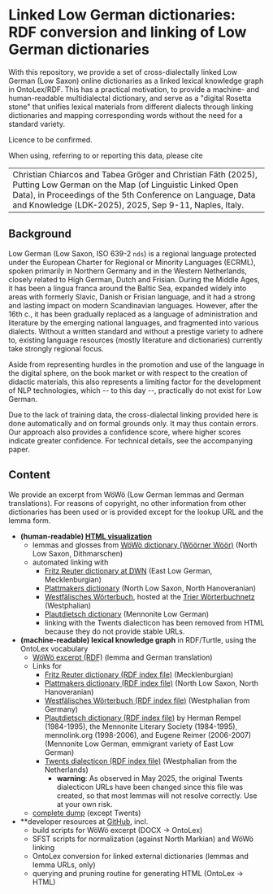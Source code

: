 # Linked Low German dictionaries: RDF conversion and linking of Low German dictionaries

With this repository, we provide a set of cross-dialectally linked Low German (Low Saxon) online dictionaries as a linked lexical knowledge graph in OntoLex/RDF.
This has a practical motivation, to provide a machine- and human-readable multidialectal dictionary, and serve as a "digital Rosetta stone" that unifies lexical materials from different dialects through linking dictionaries and mapping corresponding words without the need for a standard variety.

Licence to be confirmed.

When using, referring to or reporting this data, please cite

<table>
	<tr><td>
Christian Chiarcos and Tabea Gröger and Christian Fäth (2025), Putting Low German on the Map (of Linguistic Linked Open Data), in Proceedings of the 5th Conference on Language, Data and Knowledge (LDK-2025), 2025, Sep 9-11, Naples, Italy.
</td></tr>
</table>

## Background

Low German (Low Saxon, ISO 639-2 `nds`) is a regional language protected under the European Charter for Regional or Minority Languages (ECRML), spoken primarily in Northern Germany and in the Western Netherlands, closely related to High German, Dutch and Frisian. During the Middle Ages, it has been a lingua franca around the Baltic Sea, expanded widely into areas with formerly Slavic, Danish or Frisian language, and it had a strong and lasting impact on modern Scandinavian languages. However, after the 16th c., it has been gradually replaced as a language of administration and literature by the emerging national languages, and fragmented into various dialects. Without a written standard and without a prestige variety to adhere to, existing language resources (mostly literature and dictionaries) currently take strongly regional focus.

Aside from representing hurdles in the promotion and use of the language in the digital sphere, on the book market or with respect to the creation of didactic materials, this also represents a limiting factor for the development of NLP technologies, which -- to this day --, practically do not exist for Low German.

Due to the lack of training data, the cross-dialectal linking provided here is done automatically and on formal grounds only. It may thus contain errors. Our approach also provides a confidence score, where higher scores indicate greater confidence. For technical details, see the accompanying paper.

## Content

We provide an excerpt from WöWö (Low German lemmas and German translations). For reasons of copyright, no other information from other dictionaries has been used or is provided except for the lookup URL and the lemma form.

- **(human-readable) [HTML visualization](woewoe-links.html)**
	- lemmas and glosses from [WöWö dictionary (Wöörner Wöör)](https://ditschiplatt.de/woehrner-woeoer/) (North Low Saxon, Dithmarschen)
	- automated linking with
		- [Fritz Reuter dictionary at DWN](https://www.niederdeutsche-literatur.de/dwn/index-frw.php) (East Low German, Mecklenburgian)
		- [Plattmakers dictionary](https://plattmakers.de/) (North Low Saxon, North Hanoveranian) 
		- [Westfälisches Wörterbuch](https://www.mundart-kommission.lwl.org/de/forschung/westfaelisches-woerterbuch/), hosted at the [Trier Wörterbuchnetz](https://www.woerterbuchnetz.de/WWB) (Westphalian)
		- [Plautdietsch dictionary](https://ereimer.net/plautdietsch/pddefns.htm) (Mennonite Low German)
		- linking with the Twents dialecticon has been removed from HTML because they do not provide stable URLs.
- **(machine-readable) lexical knowledge graph** in RDF/Turtle, using the OntoLex vocabulary
	- [WöWö excerpt (RDF)](woewoe.ttl) (lemma and German translation)
	- Links for
		- [Fritz Reuter dictionary (RDF index file)](reuter-links.ttl) (Mecklenburgian)
		- [Plattmakers dictionary (RDF index file)](plattmakers-links.ttl) (North Low Saxon, North Hanoveranian)
		- [Westfälisches Wörterbuch (RDF index file)](wwb-links.ttl) (Westphalian from Germany)
		- [Plautdietsch dictionary (RDF index file)](pdt-links.ttl) by Herman Rempel (1984-1995), the Mennonite Literary Society (1984-1995), mennolink.org (1998-2006), and Eugene Reimer (2006-2007) (Mennonite Low German, emmigrant variety of East Low German)
		- [Twents dialecticon (RDF index file)](twents-links.ttl) (Westphalian from the Netherlands)
			- **warning**: As observed in May 2025, the original Twents dialecticon URLs have been changed since this file was created, so that most lemmas will not resolve correctly. Use at your own risk.
	- [complete dump](all.ttl) (except Twents)
- **developer resources at [GitHub](https://github.com/nds-spraakverarbeiden/linked-nds-dictionaries), incl.
	- build scripts for WöWö excerpt (DOCX -> OntoLex)
	- SFST scripts for normalization (against North Markian) and WöWö linking
	- OntoLex conversion for linked external dictionaries (lemmas and lemma URLs, only)
	- querying and pruning routine for generating HTML (OntoLex -> HTML)

